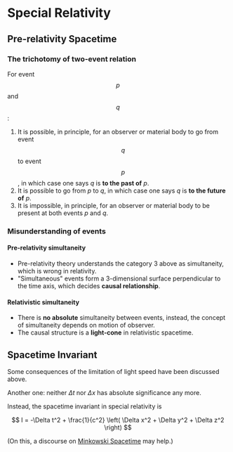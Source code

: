 # Special Relativity



## Pre-relativity Spacetime

### The trichotomy of two-event relation

For event $$p$$ and $$q$$:

1. It is possible, in principle, for an observer or material body to go from event $$q$$ to event $$p$$, in which case one says $q$ is **to the past of** $p$.
2. It is possible to go from $p$ to $q$, in which case one says $q$ is **to the future of** $p$.
3. It is impossible, in principle, for an observer or material body to be present at both events $p$ and $q$.

### Misunderstanding of events

#### Pre-relativity simultaneity

- Pre-relativity theory understands the category 3 above as simultaneity, which is wrong in relativity.
- "Simultaneous" events form a 3-dimensional surface perpendicular to the time axis, which decides **causal relationship**.

#### Relativistic simultaneity

- There is **no absolute** simultaneity between events, instead, the concept of simultaneity depends on motion of observer.
- The causal structure is a **light-cone** in relativistic spacetime.

## Spacetime Invariant

Some consequences of the limitation of light speed have been discussed above. 

Another one: neither $\Delta t$ nor $\Delta x$ has absolute significance any more.

Instead, the spacetime invariant in special relativity is

$$ I = -\Delta t^2  + \frac{1}{c^2} \left( \Delta x^2 + \Delta y^2 + \Delta z^2 \right) $$


(On this, a discourse on <a href="">Minkowski Spacetime</a> may help.)